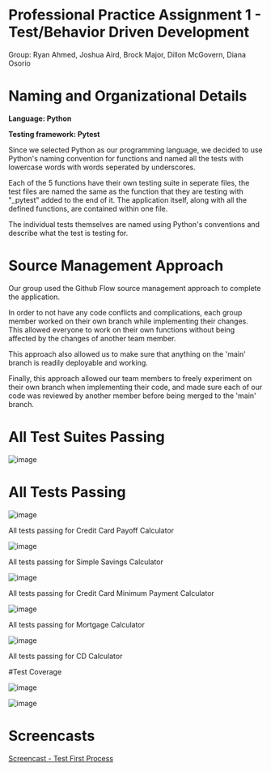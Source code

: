 # Professional Practice Assignment 1 - Test/Behavior Driven Development 

Group: Ryan Ahmed, Joshua Aird, Brock Major, Dillon McGovern, Diana Osorio


# Naming and Organizational Details

**Language: Python**

**Testing framework: Pytest**

Since we selected Python as our programming language, we decided to use Python's naming convention for functions and named all the tests with lowercase words with words seperated by underscores.

Each of the 5 functions have their own testing suite in seperate files, the test files are named the same as the function that they are testing with "_pytest" added to the end of it. The application itself, along with all the defined functions, are contained within one file.

The individual tests themselves are named using Python's conventions and describe what the test is testing for.

# Source Management Approach

Our group used the Github Flow source management approach to complete the application.

In order to not have any code conflicts and complications, each group member worked on their own branch while implementing their changes. This allowed everyone to work on their own functions without being affected by the changes of another team member.

This approach also allowed us to make sure that anything on the 'main' branch is readily deployable and working.

Finally, this approach allowed our team members to freely experiment on their own branch when implementing their code, and made sure each of our code was reviewed by another member before being merged to the 'main' branch.

# All Test Suites Passing

![image](https://user-images.githubusercontent.com/44078719/136881029-d6bd2f97-b3e7-450b-abda-0bfdb3e2624c.png)

# All Tests Passing

![image](https://user-images.githubusercontent.com/44078719/136879750-2ec0a8cc-c66e-49cd-a2ee-bb462a7a40ff.png)

All tests passing for Credit Card Payoff Calculator

![image](https://user-images.githubusercontent.com/44078719/136880132-2ed1e9e6-e92f-4756-aae3-a8ad04cbfd48.png)

All tests passing for Simple Savings Calculator

![image](https://user-images.githubusercontent.com/44078719/136879621-99181a25-213f-451b-8387-f7f476d9e8f7.png)

All tests passing for Credit Card Minimum Payment Calculator

![image](https://user-images.githubusercontent.com/44078719/136879953-7096849d-c947-4b62-b2cb-5fc24e4205ed.png)

All tests passing for Mortgage Calculator 

![image](https://user-images.githubusercontent.com/44078719/136880394-c8949cf9-867c-40c1-8eac-ea9d569f3bb8.png)

All tests passing for CD Calculator

#Test Coverage

![image](https://user-images.githubusercontent.com/44078719/136881802-9c7fd593-0da9-4f79-906b-ae4e53dce6c1.png)

![image](https://user-images.githubusercontent.com/44078719/136881957-ddc8c70a-81da-4357-9d44-070e6cc7a3a7.png)

# Screencasts

[Screencast - Test First Process](https://github.com/ryan12900/Test-Behavior-Driven-Development/blob/main/reports/Screencast%201.mp4)

